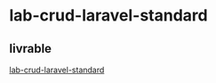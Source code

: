 # lab-crud-laravel-standard
## livrable
[lab-crud-laravel-standard](https://github.com/Yasmine-daifane/Lab-crud-standard.git)